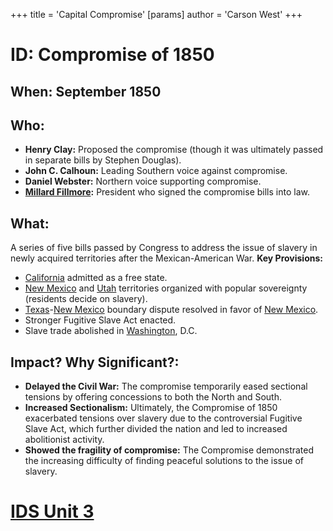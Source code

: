+++
 title = 'Capital Compromise'
[params]
	author = 'Carson West'
+++
# ID: Compromise of 1850
## When:  September 1850
## Who: 
* **Henry Clay:** Proposed the compromise (though it was ultimately passed in separate bills by Stephen Douglas).
* **John C. Calhoun:**  Leading Southern voice against compromise.
* **Daniel Webster:**  Northern voice supporting compromise.
* **[Millard Fillmore](./../millard-fillmore/):** President who signed the compromise bills into law.
## What: 
A series of five bills passed by Congress to address the issue of slavery in newly acquired territories after the Mexican-American War. 
**Key Provisions:**
* [California](./../california/) admitted as a free state.
* [New Mexico](./../new-mexico/) and [Utah](./../utah/) territories organized with popular sovereignty (residents decide on slavery).
* [Texas](./../texas/)-[New Mexico](./../new-mexico/) boundary dispute resolved in favor of [New Mexico](./../new-mexico/).
* Stronger Fugitive Slave Act enacted.
* Slave trade abolished in [Washington](./../washington/), D.C. 

## Impact? Why Significant?: 
* **Delayed the Civil War:** The compromise temporarily eased sectional tensions by offering concessions to both the North and South.
* **Increased Sectionalism:** Ultimately, the Compromise of 1850 exacerbated tensions over slavery due to the controversial Fugitive Slave Act, which further divided the nation and led to increased abolitionist activity. 
* **Showed the fragility of compromise:**  The Compromise demonstrated the increasing difficulty of finding peaceful solutions to the issue of slavery. 

# [IDS Unit 3](./../ids-unit-3/)